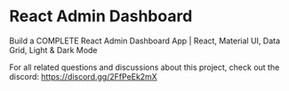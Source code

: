 # React Admin Dashboard

Build a COMPLETE React Admin Dashboard App | React, Material UI, Data Grid, Light & Dark Mode



For all related questions and discussions about this project, check out the discord: https://discord.gg/2FfPeEk2mX
